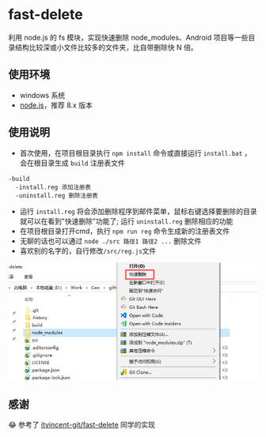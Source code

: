 # fast-delete
利用 node.js 的 fs 模块，实现快速删除 node_modules、Android 项目等一些目录结构比较深或小文件比较多的文件夹，比自带删除快 N 倍。
## 使用环境
* windows 系统
* [node.js](https://nodejs.org)，推荐 8.x 版本

## 使用说明
* 首次使用，在项目根目录执行 ```npm install``` 命令或直接运行 ```install.bat``` ，会在根目录生成 ```build``` 注册表文件
```
-build
  -install.reg 添加注册表
  -uninstall.reg 删除注册表
```
* 运行 ```install.reg``` 将会添加删除程序到邮件菜单，鼠标右键选择要删除的目录就可以在看到"快速删除"功能了; 运行 ```uninstall.reg``` 删除相应的功能
* 在项目根目录打开cmd，执行 ```npm run reg``` 命令生成新的注册表文件
* 无聊的话也可以通过 ```node ./src 路径1 路径2 ...``` 删除文件
* 喜欢别的名字的，自行修改```/src/reg.js```文件

![demo](assets/img/demo.png)

## 感谢
😂 参考了 [itvincent-git/fast-delete](https://github.com/itvincent-git/fast-delete) 同学的实现
